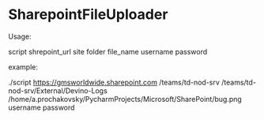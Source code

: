 # SharepointFileUploader

Usage: 

script shrepoint_url site folder file_name username password


example: 

./script https://gmsworldwide.sharepoint.com  /teams/td-nod-srv /teams/td-nod-srv/External/Devino-Logs /home/a.prochakovsky/PycharmProjects/Microsoft/SharePoint/bug.png username password
   
